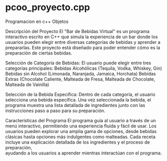 # pcoo_proyecto.cpp
Programacion en c++  Objetos

Descripción del Proyecto
El "Bar de Bebidas Virtual" es un programa interactivo escrito en C++ que simula la experiencia 
de un bar donde los usuarios pueden elegir entre diversas categorías de bebidas y aprender 
a prepararlas. Este proyecto está diseñado para poder entender cómo es la preparación de ciertas bebidas.

Selección de Categoría de Bebidas:
El usuario puede elegir entre tres categorías principales:
Bebidas Alcohólicas (Tequila, Vodka, Whiskey, Gin)
Bebidas sin Alcohol (Limonada, Naranjada, Jamaica, Horchata)
Bebidas Extras (Chocolate Caliente, Malteada de Fresa, Malteada de Chocolate, Malteada de Vainilla)

Selección de la Bebida Específica:
Dentro de cada categoría, el usuario selecciona una bebida específica. Una vez seleccionada la bebida, 
el programa muestra una lista detallada de ingredientes junto con las instrucciones paso a paso para su preparación.

Características del Programa
El programa guía al usuario a través de un menú interactivo, permitiendo una experiencia fluida y fácil de usar. 
Los usuarios pueden explorar una amplia gama de opciones, desde bebidas clásicas hasta opciones más indulgentes como malteadas. 
Cada receta incluye una explicación detallada de los ingredientes y el proceso de preparación, \
ayudando a los usuarios a aprender mientras interactúan con el programa.
